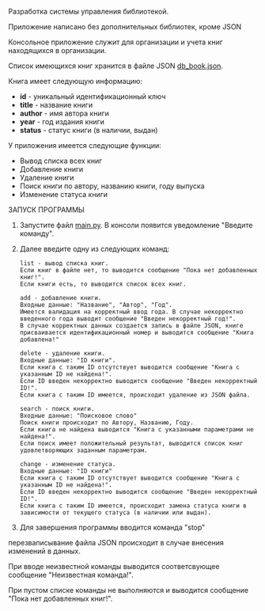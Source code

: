 Разработка системы управления библиотекой.

Приложение написано без дополнительных библиотек, кроме JSON

Консольное приложение служит для организации и учета книг находящихся в организации.

Список имеющихся книг хранится в файле JSON [db_book.json](db_book.json).

Книга имеет следующую информацию:
* **id** - уникальный идентификационный ключ
* **title** - название книги
* **author** - имя автора книги
* **year** - год издания книги
* **status** - статус книги (в наличии, выдан)

У приложения имеется следующие функции:
* Вывод списка всех книг
* Добавление книги
* Удаление книги
* Поиск книги по автору, названию книги, году выпуска
* Изменение статуса книги

ЗАПУСК ПРОГРАММЫ
1. Запустите файл [main.py](main.py). В консоли появится уведомление "Введите команду".
2. Далее введите одну из следующих команд:

       list - вывод списка книг. 
       Если книг в файле нет, то выводится сообщение "Пока нет добавленных книг!". 
       Если книги есть, то выводится список всех книг.

       add - добавление книги. 
       Входные данные: "Название", "Автор", "Год". 
       Имеется валидация на корректный ввод года. В случае некорректно введенного года выводит сообщение "Введен некорректный год!". 
       В случае корректных данных создается запись в файле JSON, книге присваивается идентификационный номер и выводится сообщение "Книга добавлена!"

       delete - удаление книги.
       Входные данные: "ID книги". 
       Если книга с таким ID отсутствует выводится сообщение "Книга c указанным ID не найдена!". 
       Если ID введен некорректно выводится сообщение "Введен некорректный ID!". 
       Если книга с таким ID имеется, происходит удаление из JSON файла.

       search - поиск книги.
       Входные данные: "Поисковое слово"
       Поиск книги происходит по Автору, Названию, Году. 
       Если книга не найдена выводится "Книга с указанными параметрами не найдена!". 
       Если поиск имеет положительный результат, выводится список книг удовлетворяющих заданным параметрам.

       change - изменение статуса.
       Входные данные: "ID книги"
       Если книга с таким ID отсутствует выводится сообщение "Книга c указанным ID не найдена!".
       Если ID введен некорректно выводится сообщение "Введен некорректный ID!".
       Если книга с таким ID имеется, происходит замена статуса книги в зависимости от текущего статуса (в наличии или выдан).

3. Для завершения программы вводится команда "stop"

перезваписывание файла JSON происходит в случае внесения изменений в данных.

При вводе неизвестной команды выводится соответсвующее сообщение "Неизвестная команда!".

При пустом списке команды не выполняются и выводится сообщение "Пока нет добавленных книг!".



